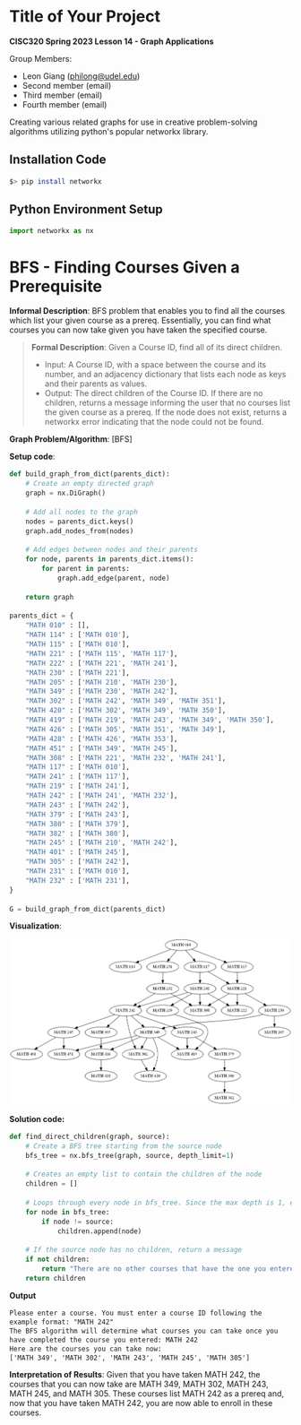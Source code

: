 # Title of Your Project

**CISC320 Spring 2023 Lesson 14 - Graph Applications**

Group Members:
* Leon Giang (philong@udel.edu)
* Second member (email)
* Third member (email)
* Fourth member (email)

Creating various related graphs for use in creative problem-solving algorithms utilizing python's popular networkx library.

## Installation Code

```sh
$> pip install networkx
```

## Python Environment Setup

```python
import networkx as nx
```

# BFS - Finding Courses Given a Prerequisite

**Informal Description**: BFS problem that enables you to find all the courses which list your given course as a prereq. Essentially, you can find what courses you can now take given you have taken the specified course.

> **Formal Description**: Given a Course ID, find all of its direct children.
>  * Input: A Course ID, with a space between the course and its number, and an adjacency dictionary that lists each node as keys and their parents as values.
>  * Output: The direct children of the Course ID. If there are no children, returns a message informing the user that no courses list the given course as a prereq. If the node does not exist, returns a networkx error indicating that the node could not be found.

**Graph Problem/Algorithm**: [BFS]


**Setup code**:

```python
def build_graph_from_dict(parents_dict):
    # Create an empty directed graph
    graph = nx.DiGraph()

    # Add all nodes to the graph
    nodes = parents_dict.keys()
    graph.add_nodes_from(nodes)

    # Add edges between nodes and their parents
    for node, parents in parents_dict.items():
        for parent in parents:
            graph.add_edge(parent, node)

    return graph

parents_dict = {
    "MATH 010" : [],
    "MATH 114" : ['MATH 010'],
    "MATH 115" : ['MATH 010'],
    "MATH 221" : ['MATH 115', 'MATH 117'],
    "MATH 222" : ['MATH 221', 'MATH 241'],
    "MATH 230" : ['MATH 221'],
    "MATH 205" : ['MATH 210', 'MATH 230'],
    "MATH 349" : ['MATH 230', 'MATH 242'],
    "MATH 302" : ['MATH 242', 'MATH 349', 'MATH 351'],
    "MATH 420" : ['MATH 302', 'MATH 349', 'MATH 350'],
    "MATH 419" : ['MATH 219', 'MATH 243', 'MATH 349', 'MATH 350'],
    "MATH 426" : ['MATH 305', 'MATH 351', 'MATH 349'],
    "MATH 428" : ['MATH 426', 'MATH 353'],
    "MATH 451" : ['MATH 349', 'MATH 245'],
    "MATH 308" : ['MATH 221', 'MATH 232', 'MATH 241'],
    "MATH 117" : ['MATH 010'],
    "MATH 241" : ['MATH 117'],
    "MATH 219" : ['MATH 241'],
    "MATH 242" : ['MATH 241', 'MATH 232'],
    "MATH 243" : ['MATH 242'],
    "MATH 379" : ['MATH 243'],
    "MATH 380" : ['MATH 379'],
    "MATH 382" : ['MATH 380'],
    "MATH 245" : ['MATH 210', 'MATH 242'],
    "MATH 401" : ['MATH 245'],
    "MATH 305" : ['MATH 242'],
    "MATH 231" : ['MATH 010'],
    "MATH 232" : ['MATH 231'],
}

G = build_graph_from_dict(parents_dict)

```

**Visualization**:

![Image goes here](MATH_graph.png)

**Solution code:**

```python
def find_direct_children(graph, source):
    # Create a BFS tree starting from the source node
    bfs_tree = nx.bfs_tree(graph, source, depth_limit=1)
    
    # Creates an empty list to contain the children of the node
    children = []
    
    # Loops through every node in bfs_tree. Since the max depth is 1, every node is the child of the source.
    for node in bfs_tree:
        if node != source:
            children.append(node)
    
    # If the source node has no children, return a message
    if not children:
        return "There are no other courses that have the one you entered as a prereq!"
    return children
```

**Output**

```
Please enter a course. You must enter a course ID following the example format: "MATH 242"
The BFS algorithm will determine what courses you can take once you have completed the course you entered: MATH 242
Here are the courses you can take now:
['MATH 349', 'MATH 302', 'MATH 243', 'MATH 245', 'MATH 305']
```

**Interpretation of Results**: Given that you have taken MATH 242, the courses that you can now take are MATH 349, MATH 302, MATH 243, MATH 245, and MATH 305. These courses list MATH 242 as a prereq and, now that you have taken MATH 242, you are now able to enroll in these courses.

